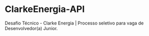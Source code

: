# ClarkeEnergia-API
Desafio Técnico - Clarke Energia | Processo seletivo para vaga de Desenvolvedor(a) Junior.
